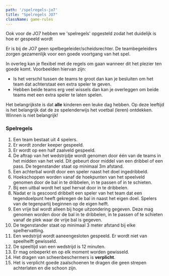 ```yaml
---
path: '/spelregels-jo7'
title: "Spelregels JO7"
className: game-rules
---
```


Ook voor de JO7 hebben we 'spelregels' opgesteld zodat het duidelijk is hoe er gespeeld wordt

Er is bij de JO7 geen spelbegeleider/scheidsrechter. De teambegeleiders zorgen gezamenlijk voor een goede voortgang van het spel.

In overleg kan je flexibel met de regels om gaan wanneer dit het plezier ten goede komt. Voorbeelden hiervan zijn:
* Is het verschil tussen de teams te groot dan kan je besluiten om het team dat achterstaat een extra speler te geven.
* Hebben beide teams erg veel wissels dan kan je overleggen om beide teams met een extra speler te laten spelen.

Het belangrijkste is dat **alle** kinderen een leuke dag hebben. Op deze leeftijd is het belangrijk dat de ze spelenderwijs het voetbal (leren) ontdekken. Winnen is niet belangrijk!

### Spelregels

1. Een team bestaat uit 4 spelers.
2. Er wordt zonder keeper gespeeld.
3. Er wordt op een half zaalveld gespeeld.
4. De aftrap van het wedstrijdje wordt genomen door één van de teams in het midden van het veld. Dit gebeurt door middel van een dribbel of een pass. De tegenstander staat op minimaal 3m afstand.
5. Een achterbal wordt door een speler naast het doel ingedribbeld.
6. Hoekschoppen worden vanaf de hoekpunten van het speelveld genomen door de bal in te dribbelen, in te passen of in te schieten.
7. Bij een uitbal wordt het spel hervat door in te dribbelen.
8. Nadat er is gescoord dribbelt een speler van het team dat een tegendoelpunt heeft gekregen de bal in naast het eigen doel. Spelers van de tegenpartij beginnen op de eigen helft.
9. Een vrije bal wordt alleen bij hoge uitzondering gegeven. Deze mag genomen worden door de bal in te dribbelen, in te passen of te schieten vanaf de plek waar de vrije bal is gegeven.
10. De tegenstander staat op minimaal 3 meter afstand bij elke spelhervatting.
11. Een wedstrijd wordt aaneengesloten gespeeld. Er wordt niet van speelhelft gewisseld.
12. De speeltijd van een wedstrijd is 12 minuten.
13. Er mag onbeperkt en op elk moment worden gewisseld.
14. Het dragen van scheenbeschermers is **verplicht**.
15. Het is verplicht goede zaalschoenen te dragen die geen strepen achterlaten en die schoon zijn.
